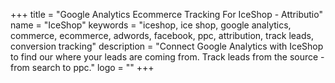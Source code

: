+++
title = "Google Analytics Ecommerce Tracking For IceShop - Attributio"
name = "IceShop"
keywords = "iceshop, ice shop, google analytics, commerce, ecommerce, adwords, facebook, ppc, attribution, track leads, conversion tracking"
description = "Connect Google Analytics with IceShop to find our where your leads are coming from. Track leads from the source - from search to ppc."
logo = ""
+++
